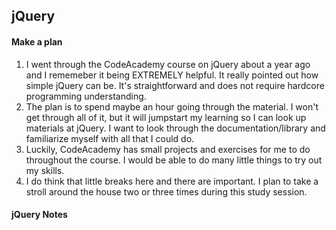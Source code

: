 ## jQuery 

#### Make a plan

1. I went through the CodeAcademy course on jQuery about a year ago and I rememeber it being EXTREMELY helpful. It really pointed out how simple jQuery can be. It's straightforward and does not require hardcore programming understanding. 
2. The plan is to spend maybe an hour going through the material. I won't get through all of it, but it will jumpstart my learning so I can look up materials at jQuery. I want to look through the documentation/library and familiarize myself with all that I could do.
3. Luckily, CodeAcademy has small projects and exercises for me to do throughout the course. I would be able to do many little things to try out my skills.
4. I do think that little breaks here and there are important. I plan to take a stroll around the house two or three times during this study session.


#### jQuery Notes

